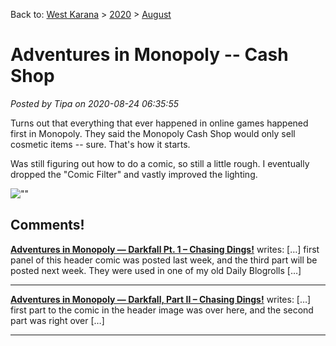 Back to: [West Karana](/posts/westkarana.md) > [2020](/posts/2020/westkarana.md) > [August](./westkarana.md)
# Adventures in Monopoly -- Cash Shop

*Posted by Tipa on 2020-08-24 06:35:55*


Turns out that everything that ever happened in online games happened first in Monopoly. They said the Monopoly Cash Shop would only sell cosmetic items -- sure. That's how it starts.



Was still figuring out how to do a comic, so still a little rough. I eventually dropped the \"Comic Filter\" and vastly improved the lighting.



![\"\"](\"https://chasingdings.com/wp-content/uploads/2020/08/aim-2.jpg\")

## Comments!

**[Adventures in Monopoly &#8212; Darkfall Pt. 1 &#8211; Chasing Dings!](https://chasingdings.com/2020/09/01/adventures-in-monopoly-darkfall-pt-1/)** writes: […] first panel of this header comic was posted last week, and the third part will be posted next week. They were used in one of my old Daily Blogrolls […]

---

**[Adventures in Monopoly &#8212; Darkfall, Part II &#8211; Chasing Dings!](https://chasingdings.com/2020/09/08/adventures-in-monopoly-darkfall-part-ii/)** writes: […] first part to the comic in the header image was over here, and the second part was right over […]

---

